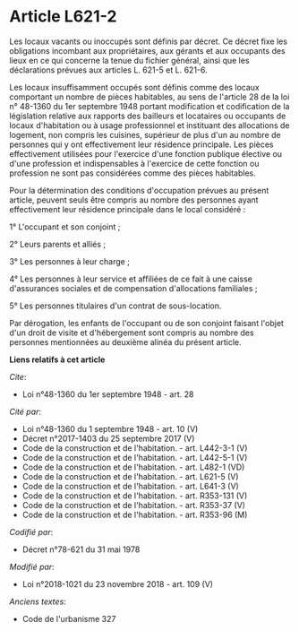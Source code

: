 # Article L621-2

Les locaux vacants ou inoccupés sont définis par décret. Ce décret fixe les obligations incombant aux propriétaires, aux
gérants et aux occupants des lieux en ce qui concerne la tenue du fichier général, ainsi que les déclarations prévues aux
articles L. 621-5 et L. 621-6.

Les locaux insuffisamment occupés sont définis comme des locaux comportant un nombre de pièces habitables, au sens de
l'article 28 de la loi n° 48-1360 du 1er septembre 1948 portant modification et codification de la législation relative aux
rapports des bailleurs et locataires ou occupants de locaux d'habitation ou à usage professionnel et instituant des
allocations de logement, non compris les cuisines, supérieur de plus d'un au nombre de personnes qui y ont effectivement leur
résidence principale. Les pièces effectivement utilisées pour l'exercice d'une fonction publique élective ou d'une profession
et indispensables à l'exercice de cette fonction ou profession ne sont pas considérées comme des pièces habitables.

Pour la détermination des conditions d'occupation prévues au présent article, peuvent seuls être compris au nombre des
personnes ayant effectivement leur résidence principale dans le local considéré :

1° L'occupant et son conjoint ;

2° Leurs parents et alliés ;

3° Les personnes à leur charge ;

4° Les personnes à leur service et affiliées de ce fait à une caisse d'assurances sociales et de compensation d'allocations
familiales ;

5° Les personnes titulaires d'un contrat de sous-location.

Par dérogation, les enfants de l'occupant ou de son conjoint faisant l'objet d'un droit de visite et d'hébergement sont
compris au nombre des personnes mentionnées au deuxième alinéa du présent article.

**Liens relatifs à cet article**

_Cite_:

  - Loi n°48-1360 du 1er septembre 1948 - art. 28

_Cité par_:

  - Loi n°48-1360 du 1 septembre 1948 - art. 10 (V)
  - Décret n°2017-1403 du 25 septembre 2017 (V)
  - Code de la construction et de l'habitation. - art. L442-3-1 (V)
  - Code de la construction et de l'habitation. - art. L442-5-1 (V)
  - Code de la construction et de l'habitation. - art. L482-1 (VD)
  - Code de la construction et de l'habitation. - art. L621-5 (V)
  - Code de la construction et de l'habitation. - art. L641-3 (V)
  - Code de la construction et de l'habitation. - art. R353-131 (V)
  - Code de la construction et de l'habitation. - art. R353-37 (V)
  - Code de la construction et de l'habitation. - art. R353-96 (M)

_Codifié par_:

  - Décret n°78-621 du 31 mai 1978

_Modifié par_:

  - Loi n°2018-1021 du 23 novembre 2018 - art. 109 (V)

_Anciens textes_:

  - Code de l'urbanisme 327
